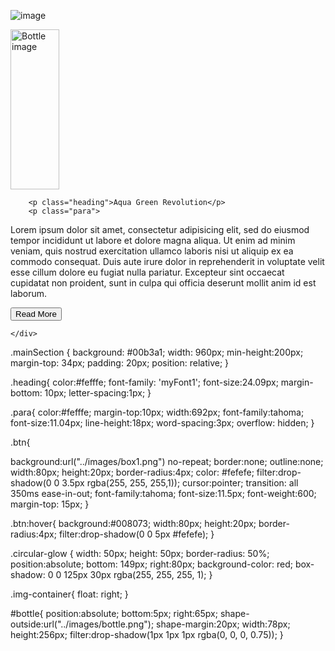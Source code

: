 ![image](https://github.com/user-attachments/assets/eb683180-6493-4641-8dd7-088df2c4266d)



<div class="mainSection">
        <div class="img-container">
          <img src="images/bottle.png" width="78" height="256" alt="Bottle image" id="bottle">
      </div>
 
        <p class="heading">Aqua Green Revolution</p>
        <p class="para">
Lorem ipsum dolor sit amet, consectetur adipisicing elit, sed do eiusmod tempor incididunt ut labore et dolore magna aliqua. Ut enim ad minim veniam, quis nostrud exercitation ullamco laboris nisi ut aliquip ex ea commodo consequat. Duis aute irure dolor in reprehenderit in voluptate velit esse cillum dolore eu fugiat nulla pariatur. Excepteur sint occaecat cupidatat non proident, sunt in culpa qui officia deserunt mollit anim id est laborum.
        </p>
        <input type="button" value="Read More" class="btn">
     
    </div>




    
.mainSection {
  background: #00b3a1;
  width: 960px;
min-height:200px;
  margin-top: 34px;
  padding: 20px;
  position: relative;
}

.heading{
color:#fefffe;
font-family: 'myFont1';
font-size:24.09px;
margin-bottom: 10px;
letter-spacing:1px;
}

.para{
color:#fefffe;
margin-top:10px;
width:692px;
font-family:tahoma;
font-size:11.04px;
line-height:18px;
word-spacing:3px;
overflow: hidden;
}

.btn{

background:url("../images/box1.png") no-repeat;
border:none;
outline:none;
width:80px;
height:20px;
border-radius:4px;
color: #fefefe;
filter:drop-shadow(0 0 3.5px rgba(255, 255, 255,1));
cursor:pointer;
transition: all 350ms ease-in-out;
font-family:tahoma;
font-size:11.5px;
font-weight:600;
margin-top: 15px;
}



.btn:hover{
background:#008073;
width:80px;
height:20px;
border-radius:4px;
filter:drop-shadow(0 0 5px #fefefe);
}


 .circular-glow {
  width: 50px;
  height: 50px;
  border-radius: 50%; 
position:absolute;
bottom: 149px;
right:80px;
  background-color: red; 
  box-shadow: 0 0 125px 30px rgba(255, 255, 255, 1); 
}

.img-container{
 float: right;
}

#bottle{
position:absolute;
bottom:5px;
right:65px;
shape-outside:url("../images/bottle.png");
shape-margin:20px;
width:78px;
height:256px;
filter:drop-shadow(1px 1px 1px rgba(0, 0, 0, 0.75));
} 
